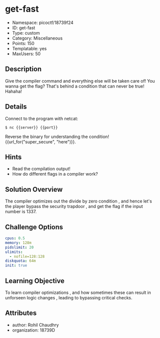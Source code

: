 # get-fast

- Namespace: picoctf/18739f24
- ID: get-fast
- Type: custom
- Category: Miscellaneous
- Points: 150
- Templatable: yes
- MaxUsers: 50

## Description

Give the compiler command and everything else will be taken care of!
You wanna get the flag? That's behind a condition that can never be true!
Hahaha!

## Details

Connect to the program with netcat:

`$ nc {{server}} {{port}}`

Reverse the binary for understanding the condition! {{url_for("super_secure", "here")}}.

## Hints

- Read the compilation output!
- How do different flags in a compiler work?

## Solution Overview

The compiler optimizes out the divide by zero condition , and hence let's the
player bypass the security trapdoor , and get the flag if the input number is
1337.

## Challenge Options
```yaml
cpus: 0.5
memory: 128m
pidslimit: 20
ulimits:
  - nofile=128:128
diskquota: 64m
init: true
```

## Learning Objective

To learn compiler optimizations , and how sometimes these can result in
unforseen logic changes , leading to bypassing critical checks.

## Attributes

- author: Rohil Chaudhry
- organization: 18739D